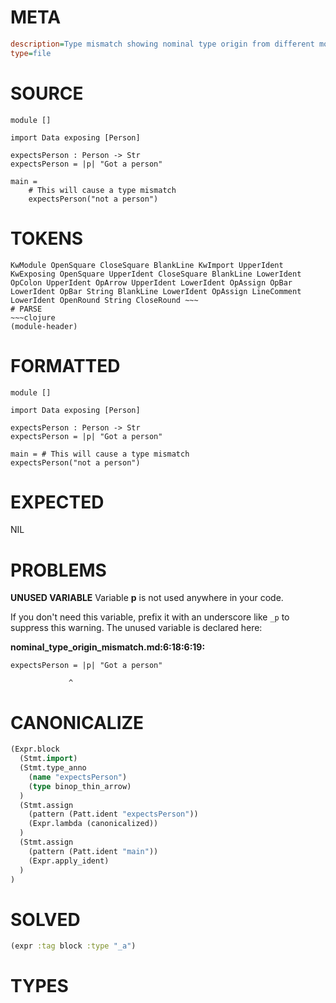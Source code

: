 # META
~~~ini
description=Type mismatch showing nominal type origin from different module
type=file
~~~
# SOURCE
~~~roc
module []

import Data exposing [Person]

expectsPerson : Person -> Str
expectsPerson = |p| "Got a person"

main =
    # This will cause a type mismatch
    expectsPerson("not a person")
~~~
# TOKENS
~~~text
KwModule OpenSquare CloseSquare BlankLine KwImport UpperIdent KwExposing OpenSquare UpperIdent CloseSquare BlankLine LowerIdent OpColon UpperIdent OpArrow UpperIdent LowerIdent OpAssign OpBar LowerIdent OpBar String BlankLine LowerIdent OpAssign LineComment LowerIdent OpenRound String CloseRound ~~~
# PARSE
~~~clojure
(module-header)
~~~
# FORMATTED
~~~roc
module []

import Data exposing [Person]

expectsPerson : Person -> Str
expectsPerson = |p| "Got a person"

main = # This will cause a type mismatch
expectsPerson("not a person")
~~~
# EXPECTED
NIL
# PROBLEMS
**UNUSED VARIABLE**
Variable **p** is not used anywhere in your code.

If you don't need this variable, prefix it with an underscore like `_p` to suppress this warning.
The unused variable is declared here:

**nominal_type_origin_mismatch.md:6:18:6:19:**
```roc
expectsPerson = |p| "Got a person"
```
                 ^


# CANONICALIZE
~~~clojure
(Expr.block
  (Stmt.import)
  (Stmt.type_anno
    (name "expectsPerson")
    (type binop_thin_arrow)
  )
  (Stmt.assign
    (pattern (Patt.ident "expectsPerson"))
    (Expr.lambda (canonicalized))
  )
  (Stmt.assign
    (pattern (Patt.ident "main"))
    (Expr.apply_ident)
  )
)
~~~
# SOLVED
~~~clojure
(expr :tag block :type "_a")
~~~
# TYPES
~~~roc
~~~
